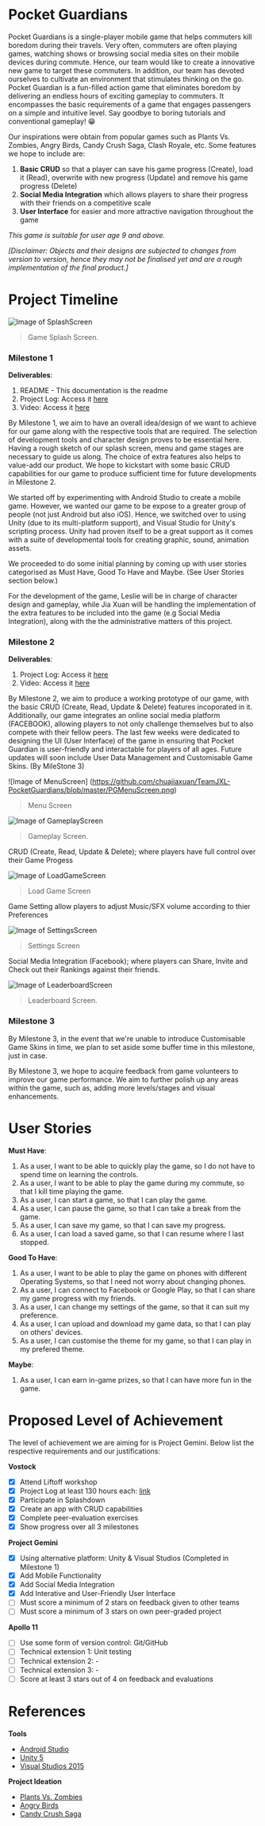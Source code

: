 # Pocket Guardians

Pocket Guardians is a single-player mobile game that helps commuters kill boredom during their travels. Very often, commuters are often playing games, watching shows or browsing social media sites on their mobile devices during commute. Hence, our team would like to create a innovative new game to target these commuters. In addition, our team has devoted ourselves to cultivate an environment that stimulates thinking on the go. Pocket Guardian is a fun-filled action game that eliminates boredom by delivering an endless hours of exciting gameplay to commuters. It encompasses the basic requirements of a game that engages passengers on a simple and intuitive level. Say goodbye to boring tutorials and conventional gameplay! :grin:

Our inspirations were obtain from popular games such as Plants Vs. Zombies, Angry Birds, Candy Crush Saga, Clash Royale, etc. Some features we hope to include are:

1. **Basic CRUD** so that a player can save his game progress (Create), load it (Read), overwrite with new progress (Update) and remove his game progress (Delete)
2. **Social Media Integration** which allows players to share their progress with their friends on a competitive scale
3. **User Interface** for easier and more attractive navigation throughout the game

_This game is suitable for user age 9 and above._

_[Disclaimer: Objects and their designs are subjected to changes from version to version, hence they may not be finalised yet and are a rough implementation of the final product.]_

# Project Timeline

![Image of SplashScreen](https://github.com/chuajiaxuan/TeamJXL-PocketGuardians/blob/master/PGSplashScreen.png)
> Game Splash Screen.

### **Milestone 1** 

**Deliverables**:

1. README - This documentation is the readme
2. Project Log: Access it [here](https://docs.google.com/spreadsheets/d/1WCo749g4-QwL-TzHND1M7yVN06aqQtc5tcn_mW-Oyqo/edit?usp=sharing)
3. Video: Access it [here](https://www.youtube.com/watch?v=oaUxtZ5ep_Y)

By Milestone 1, we aim to have an overall idea/design of we want to achieve for our game along with the respective tools that are required. The selection of development tools and character design proves to be essential here. Having a rough sketch of our splash screen, menu and game stages are necessary to guide us along. The choice of extra features also helps to value-add our product. We hope to kickstart with some basic CRUD capabilities for our game to produce sufficient time for future developments in Milestone 2.

We started off by experimenting with Android Studio to create a mobile game. However, we wanted our game to be expose to a greater group of people (not just Android but also iOS). Hence, we switched over to using Unity (due to its multi-platform support), and Visual Studio for Unity's scripting process. Unity had proven itself to be a great support as it comes with a suite of developmental tools for creating graphic, sound, animation assets. 

We proceeded to do some initial planning by coming up with user stories categorised as Must Have, Good To Have and Maybe. (See User Stories section below.)

For the development of the game, Leslie will be in charge of character design and gameplay, while Jia Xuan will be handling the implementation of the extra features to be included into the game (e.g Social Media Integration), along with the the administrative matters of this project.

### **Milestone 2** 

**Deliverables**:

1. Project Log: Access it [here](https://docs.google.com/spreadsheets/d/1WCo749g4-QwL-TzHND1M7yVN06aqQtc5tcn_mW-Oyqo/edit?usp=sharing)
2. Video: Access it [here](https://youtu.be/t8q2j4wWW0c)

By Milestone 2, we aim to produce a working prototype of our game, with the basic CRUD (Create, Read, Update & Delete) features incoporated in it. Additionally, our game integrates an online social media platform (FACEBOOK), allowing players to not only challenge themselves but to also compete with their fellow peers. The last few weeks were dedicated to designing the UI (User Interface) of the game in ensuring that Pocket Guardian is user-friendly and interactable for players of all ages. Future updates will soon include User Data Management and Customisable Game Skins. (By MileStone 3) 


![Image of MenuScreen] (https://github.com/chuajiaxuan/TeamJXL-PocketGuardians/blob/master/PGMenuScreen.png)
> Menu Screen

![Image of GameplayScreen](https://github.com/chuajiaxuan/TeamJXL-PocketGuardians/blob/master/PGGameplayScreen.png)
> Gameplay Screen.

CRUD (Create, Read, Update & Delete); where players have full control over their Game Progess

![Image of LoadGameScreen](https://github.com/chuajiaxuan/TeamJXL-PocketGuardians/blob/master/PGLoadScreen.png)
> Load Game Screen

Game Setting allow players to adjust Music/SFX volume according to thier Preferences

![Image of SettingsScreen](https://github.com/chuajiaxuan/TeamJXL-PocketGuardians/blob/master/PGSettingScreen.png)
> Settings Screen

Social Media Integration (Facebook); where players can Share, Invite and Check out their Rankings against their friends.

![Image of LeaderboardScreen](https://github.com/chuajiaxuan/TeamJXL-PocketGuardians/blob/master/PGLeaderboard.png)
> Leaderboard Screen.

### **Milestone 3** 

By Milestone 3, in the event that we're unable to introduce Customisable Game Skins in time, we plan to set aside some buffer time in this milestone, just in case.

By Milestone 3, we hope to acquire feedback from game volunteers to improve our game performance. We aim to further polish up any areas within the game, such as, adding more levels/stages and visual enhancements.

# User Stories

**Must Have**:

1. As a user, I want to be able to quickly play the game, so I do not have to spend time on learning the controls.
2. As a user, I want to be able to play the game during my commute, so that I kill time playing the game.
3. As a user, I can start a game, so that I can play the game.
4. As a user, I can pause the game, so that I can take a break from the game.
5. As a user, I can save my game, so that I can save my progress.
6. As a user, I can load a saved game, so that I can resume where I last stopped.

**Good To Have**:

1. As a user, I want to be able to play the game on phones with different Operating Systems, so that I need not worry about changing phones.
2. As a user, I can connect to Facebook or Google Play, so that I can share my game progress with my friends.
3. As a user, I can change my settings of the game, so that it can suit my preference.
4. As a user, I can upload and download my game data, so that I can play on others' devices.
5. As a user, I can customise the theme for my game, so that I can play in my prefered theme.

**Maybe**:

1. As a user, I can earn in-game prizes, so that I can have more fun in the game.

# Proposed Level of Achievement

The level of achievement we are aiming for is Project Gemini. Below list the respective requirements and our justifications:

**Vostock**
- [x] Attend Liftoff workshop
- [x] Project Log at least 130 hours each: [link](https://docs.google.com/spreadsheets/d/1WCo749g4-QwL-TzHND1M7yVN06aqQtc5tcn_mW-Oyqo/edit?usp=sharing)
- [x] Participate in Splashdown
- [x] Create an app with CRUD capabilities
- [x] Complete peer-evaluation exercises
- [x] Show progress over all 3 milestones

**Project Gemini**
- [x] Using alternative platform: Unity & Visual Studios (Completed in Milestone 1)
- [x] Add Mobile Functionality
- [x] Add Social Media Integration
- [x] Add Interative and User-Friendly User Interface
- [ ] Must score a minimum of 2 stars on feedback given to other teams
- [ ] Must score a minimum of 3 stars on own peer-graded project

**Apollo 11**
- [ ] Use some form of version control: Git/GitHub
- [ ] Technical extension 1: Unit testing
- [ ] Technical extension 2: -
- [ ] Technical extension 3: -
- [ ] Score at least 3 stars out of 4 on feedback and evaluations

# References

**Tools**

* [Android Studio](https://developer.android.com/studio/index.html)
* [Unity 5](https://unity3d.com/)
* [Visual Studios 2015](https://www.visualstudio.com/en-us/downloads/download-visual-studio-vs.aspx)

**Project Ideation**

* [Plants Vs. Zombies](http://www.popcap.com/plants-vs-zombies)
* [Angry Birds](https://www.angrybirds.com/)
* [Candy Crush Saga](http://candycrushsaga.com/)
